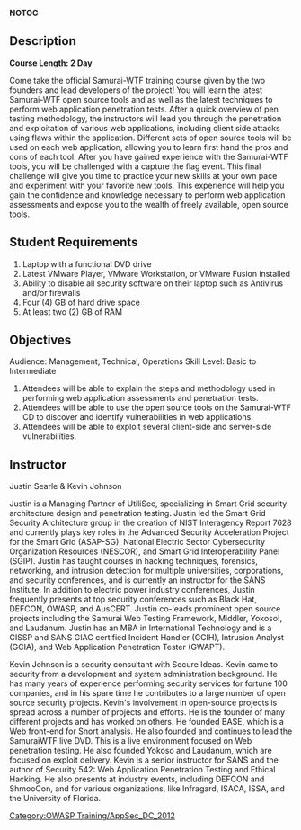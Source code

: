 __NOTOC__

## Description

**Course Length: 2 Day**

Come take the official Samurai-WTF training course given by the two
founders and lead developers of the project\! You will learn the latest
Samurai-WTF open source tools and as well as the latest techniques to
perform web application penetration tests. After a quick overview of pen
testing methodology, the instructors will lead you through the
penetration and exploitation of various web applications, including
client side attacks using flaws within the application. Different sets
of open source tools will be used on each web application, allowing you
to learn first hand the pros and cons of each tool. After you have
gained experience with the Samurai-WTF tools, you will be challenged
with a capture the flag event. This final challenge will give you time
to practice your new skills at your own pace and experiment with your
favorite new tools. This experience will help you gain the confidence
and knowledge necessary to perform web application assessments and
expose you to the wealth of freely available, open source tools.

## Student Requirements

1.  Laptop with a functional DVD drive
2.  Latest VMware Player, VMware Workstation, or VMware Fusion installed
3.  Ability to disable all security software on their laptop such as
    Antivirus and/or firewalls
4.  Four (4) GB of hard drive space
5.  At least two (2) GB of RAM

## Objectives

Audience: Management, Technical, Operations
Skill Level: Basic to Intermediate

1.  Attendees will be able to explain the steps and methodology used in
    performing web application assessments and penetration tests.
2.  Attendees will be able to use the open source tools on the
    Samurai-WTF CD to discover and identify vulnerabilities in web
    applications.
3.  Attendees will be able to exploit several client-side and
    server-side vulnerabilities.

## Instructor

Justin Searle & Kevin Johnson

Justin is a Managing Partner of UtiliSec, specializing in Smart Grid
security architecture design and penetration testing. Justin led the
Smart Grid Security Architecture group in the creation of NIST
Interagency Report 7628 and currently plays key roles in the Advanced
Security Acceleration Project for the Smart Grid (ASAP-SG), National
Electric Sector Cybersecurity Organization Resources (NESCOR), and Smart
Grid Interoperability Panel (SGIP). Justin has taught courses in hacking
techniques, forensics, networking, and intrusion detection for multiple
universities, corporations, and security conferences, and is currently
an instructor for the SANS Institute. In addition to electric power
industry conferences, Justin frequently presents at top security
conferences such as Black Hat, DEFCON, OWASP, and AusCERT. Justin
co-leads prominent open source projects including the Samurai Web
Testing Framework, Middler, Yokoso\!, and Laudanum. Justin has an MBA in
International Technology and is a CISSP and SANS GIAC certified Incident
Handler (GCIH), Intrusion Analyst (GCIA), and Web Application
Penetration Tester (GWAPT).

Kevin Johnson is a security consultant with Secure Ideas. Kevin came to
security from a development and system administration background. He has
many years of experience performing security services for fortune 100
companies, and in his spare time he contributes to a large number of
open source security projects. Kevin's involvement in open-source
projects is spread across a number of projects and efforts. He is the
founder of many different projects and has worked on others. He founded
BASE, which is a Web front-end for Snort analysis. He also founded and
continues to lead the SamuraiWTF live DVD. This is a live environment
focused on Web penetration testing. He also founded Yokoso and Laudanum,
which are focused on exploit delivery. Kevin is a senior instructor for
SANS and the author of Security 542: Web Application Penetration Testing
and Ethical Hacking. He also presents at industry events, including
DEFCON and ShmooCon, and for various organizations, like Infragard,
ISACA, ISSA, and the University of Florida.

[Category:OWASP
Training/AppSec_DC_2012](Category:OWASP_Training/AppSec_DC_2012 "wikilink")